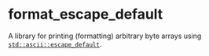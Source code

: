 # format_escape_default

A library for printing (formatting) arbitrary byte arrays using [`std::ascii::escape_default`].

[`std::ascii::escape_default`]: https://doc.rust-lang.org/std/ascii/fn.escape_default.html
